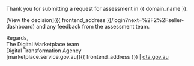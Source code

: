 Thank you for submitting a request for assessment in {{ domain_name }}.

[View the decision]({{ frontend_address }}/login?next=%2F2%2Fseller-dashboard) and any feedback from the assessment team.

Regards,  
The Digital Marketplace team  
Digital Transformation Agency  
[marketplace.service.gov.au]({{ frontend_address }}) | [dta.gov.au](https://dta.gov.au)